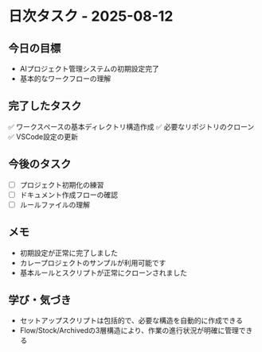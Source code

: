 # 日次タスク - 2025-08-12

## 今日の目標
- AIプロジェクト管理システムの初期設定完了
- 基本的なワークフローの理解

## 完了したタスク
✅ ワークスペースの基本ディレクトリ構造作成
✅ 必要なリポジトリのクローン
✅ VSCode設定の更新

## 今後のタスク
- [ ] プロジェクト初期化の練習
- [ ] ドキュメント作成フローの確認
- [ ] ルールファイルの理解

## メモ
- 初期設定が正常に完了しました
- カレープロジェクトのサンプルが利用可能です
- 基本ルールとスクリプトが正常にクローンされました

## 学び・気づき
- セットアップスクリプトは包括的で、必要な構造を自動的に作成できる
- Flow/Stock/Archivedの3層構造により、作業の進行状況が明確に管理できる
